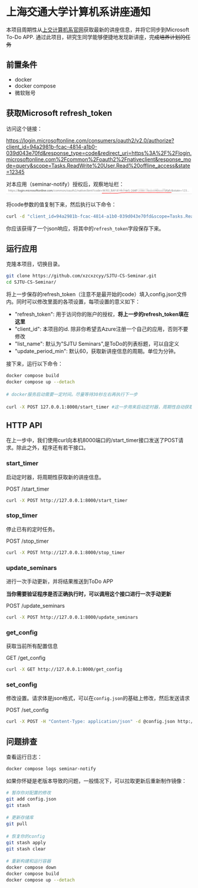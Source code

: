 # 上海交通大学计算机系讲座通知

本项目周期性从[上交计算机系官网](https://cs.sjtu.edu.cn/NewNotice.aspx)获取最新的讲座信息，并将它同步到Microsoft To-Do APP. 通过此项目，研究生同学能够便捷地发现新讲座，~~完成培养计划的任务~~

## 前置条件

- docker
- docker compose
- 微软账号

## 获取Microsoft refresh_token

访问这个链接：

https://login.microsoftonline.com/consumers/oauth2/v2.0/authorize?client_id=94a2981b-fcac-4814-a1b0-039d043e70fd&response_type=code&redirect_uri=https%3A%2F%2Flogin.microsoftonline.com%2Fcommon%2Foauth2%2Fnativeclient&response_mode=query&scope=Tasks.ReadWrite%20User.Read%20offline_access&state=12345

对本应用（seminar-notify）授权后，观察地址栏：
![地址栏示例](docs/authorize_example.png)

将code参数的值复制下来，然后执行以下命令：

```bash
curl -d "client_id=94a2981b-fcac-4814-a1b0-039d043e70fd&scope=Tasks.ReadWrite%20User.Read%20offline_access&redirect_uri=https%3A%2F%2Flogin.microsoftonline.com%2Fcommon%2Foauth2%2Fnativeclient&grant_type=authorization_code&code=【上一步复制的code】" https://login.microsoftonline.com/consumers/oauth2/v2.0/token
```

你应该获得了一个json响应，将其中的`refresh_token`字段保存下来。

## 运行应用

克隆本项目，切换目录。

```bash
git clone https://github.com/xzcxzcyy/SJTU-CS-Seminar.git
cd SJTU-CS-Seminar/
```

将上一步保存的refresh_token（注意不是最开始的code）填入config.json文件内。同时可以修改里面的各项设置，每项设置的意义如下：

-  "refresh_token": 用于访问你的账户的授权，**将上一步的refresh_token填在这里**
-  "client_id": 本项目的id. 除非你希望去Azure注册一个自己的应用，否则不要修改
-  "list_name": 默认为"SJTU Seminars",是ToDo的列表标题，可以自定义
-  "update_period_min": 默认60，获取新讲座信息的周期。单位为分钟。

接下来，运行以下命令：

```bash
docker compose build
docker compose up --detach

# docker服务启动需要一定时间。尽量等待30秒左右再执行下一步

curl -X POST 127.0.0.1:8000/start_timer #这一步用来启动定时器，周期性自动获取讲座
```

## HTTP API

在上一步中，我们使用curl向本机8000端口的/start_timer接口发送了POST请求。除此之外，程序还有若干接口。

### start_timer

启动定时器，将周期性获取新的讲座信息。

POST /start_timer

```bash
curl -X POST http://127.0.0.1:8000/start_timer
```

### stop_timer

停止已有的定时任务。

POST /stop_timer

```bash
curl -X POST http://127.0.0.1:8000/stop_timer
```

### update_seminars

进行一次手动更新，并将结果推送到ToDo APP

**当你需要验证程序是否正确执行时，可以调用这个接口进行一次手动更新**

POST /update_seminars

```bash
curl -X POST http://127.0.0.1:8000/update_seminars
```

### get_config

获取当前所有配置信息

GET /get_config

```bash
curl -X GET http://127.0.0.1:8000/get_config
```

### set_config

修改设置。请求体是json格式，可以在`config.json`的基础上修改，然后发送请求

POST /set_config

```bash
curl -X POST -H "Content-Type: application/json" -d @config.json http://127.0.0.1:8000/set_config
```

## 问题排查

查看运行日志：

```bash
docker compose logs seminar-notify
```

如果你怀疑是老版本导致的问题，一般情况下，可以拉取更新后重新制作镜像：

```bash
# 暂存你对配置的修改
git add config.json
git stash

# 更新存储库
git pull

# 恢复你的config
git stash apply
git stash clear

# 重新构建和运行容器
docker compose down
docker compose build
docker compose up --detach
```
